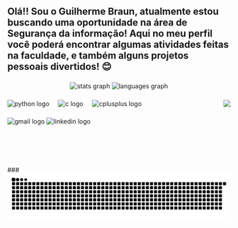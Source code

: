 ## 

<h2 align="left">Olá!! Sou o Guilherme Braun,  atualmente estou buscando uma oportunidade na área de Segurança da informação! Aqui no meu perfil você poderá encontrar algumas atividades feitas na faculdade, e também alguns projetos pessoais divertidos! 😊 </h2>

###

<div align="center">
  <img src="https://github-readme-stats.vercel.app/api?username=braungui&hide_title=false&hide_rank=false&show_icons=true&include_all_commits=true&count_private=true&disable_animations=false&theme=dracula&locale=en&hide_border=false" height="150" alt="stats graph"  />
  <img src="https://github-readme-stats.vercel.app/api/top-langs?username=braungui&locale=en&hide_title=false&layout=compact&card_width=320&langs_count=5&theme=dracula&hide_border=false" height="150" alt="languages graph"  />
</div>

###

<img align="right" height="150" src="https://media0.giphy.com/media/v1.Y2lkPTc5MGI3NjExNGtyMmY4d2g3eGFyOGVpa2RmYjl2dHltcWN5YmwyemtmaWN4ZmM3cSZlcD12MV9pbnRlcm5hbF9naWZfYnlfaWQmY3Q9Zw/ZJPSFNLmADueHvzoZ8/giphy.gif"  />

###

<div align="left">
  <img src="https://cdn.jsdelivr.net/gh/devicons/devicon/icons/python/python-original.svg" height="30" alt="python logo"  />
  <img width="12" />
  <img src="https://cdn.jsdelivr.net/gh/devicons/devicon/icons/c/c-original.svg" height="30" alt="c logo"  />
  <img width="12" />
  <img src="https://cdn.jsdelivr.net/gh/devicons/devicon/icons/cplusplus/cplusplus-original.svg" height="30" alt="cplusplus logo"  />
</div>

###

<div align="left">
  <img src="https://img.shields.io/static/v1?message=Gmail&logo=gmail&label=&color=D14836&logoColor=white&labelColor=&style=for-the-badge" height="35" alt="gmail logo"  />
  <img src="https://img.shields.io/static/v1?message=LinkedIn&logo=linkedin&label=&color=0077B5&logoColor=white&labelColor=&style=for-the-badge" height="35" alt="linkedin logo"  />
</div>

###

<br clear="both">
###

<picture align="center">
  <source media="(prefers-color-scheme: dark)" srcset="https://raw.githubusercontent.com/braungui/braungui/output/github-contribution-grid-snake-dark.svg">
  <source media="(prefers-color-scheme: light)" srcset="https://raw.githubusercontent.com/braungui/braungui/output/github-contribution-grid-snake-dark.svg">
  <img align="center" alt="github contribution grid snake animation" src="https://raw.githubusercontent.com/braungui/braungui/output/github-contribution-grid-snake.svg">
</picture>
